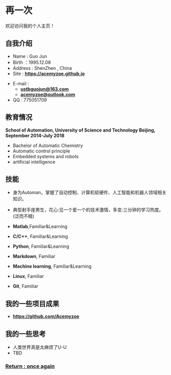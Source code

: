 # 再一次

欢迎访问我的个人主页！

<!-- slide -->

## 自我介绍

- Name : Guo Jun
- Birth ：1995.12.08
- Address :  ShenZhen , China
- Site : **<https://acemyzoe.github.io>**

<!-- slide vertical=true -->

- E-mail : 
  - **[ustbguojun@163.com](mailto:ustbguojun@163.com)**
  - **[acemyzoe@outlook.com](mailto:acemyzoe@outlook.com)**
- QQ : 775051709

<!-- slide -->

## 教育情况

<!-- slide vertical=true -->

**School of Automation, University of Science and Technology Beijing, September 2014-July 2018**

- Bachelor of Automatic Chemistry
- Automatic control principle
- Embedded systems and robots
- artificial intelligence

<!-- slide -->

## 技能

<!-- slide vertical=true -->

- 身为Automan，掌握了自动控制、计算机软硬件、人工智能和机器人领域相关知识。

- 典型射手座男生，花心:见一个爱一个的技术激情，多变:三分钟的学习热度。(泛而不精)

<!-- slide vertical=true -->

- **Matlab**,Familiar&Learning
- **C/C++**, Familiar&Learning
- **Python**, Familiar&Learning

- **Markdown**, Familiar
- **Machine learning**, Familiar&Learning
- **Linux**, Familiar
- **Git**, Familiar

<!-- slide -->

## 我的一些项目成果

- **<https://github.com/Acemyzoe>**

## 我的一些思考

- 人类世界真是太麻烦了U-U
- TBD

<!-- slide vertical=true -->

### [Return : once again](https://acemyzoe.github.io)